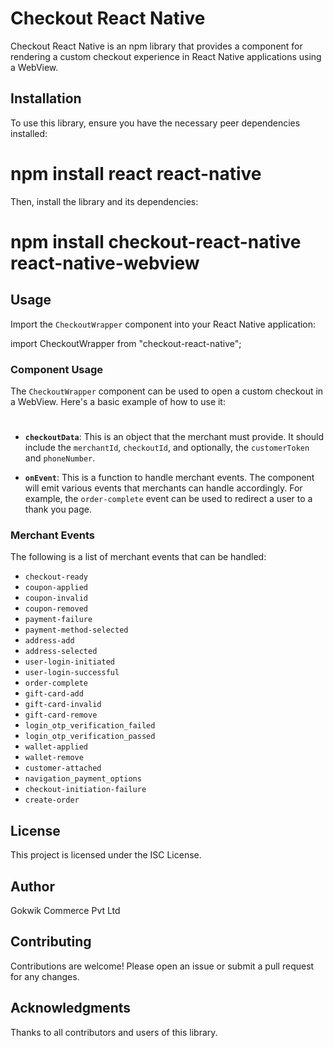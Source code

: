 # Checkout React Native

Checkout React Native is an npm library that provides a component for rendering a custom checkout experience in React Native applications using a WebView.

## Installation

To use this library, ensure you have the necessary peer dependencies installed:

# npm install react react-native


Then, install the library and its dependencies:

# npm install checkout-react-native react-native-webview


## Usage

Import the `CheckoutWrapper` component into your React Native application:

import CheckoutWrapper from "checkout-react-native";


### Component Usage

The `CheckoutWrapper` component can be used to open a custom checkout in a WebView. Here's a basic example of how to use it:

# <CheckoutWrapper checkoutData={checkoutData} onEvent={handleEvent} />


- **`checkoutData`**: This is an object that the merchant must provide. It should include the `merchantId`, `checkoutId`, and optionally, the `customerToken` and `phoneNumber`.

- **`onEvent`**: This is a function to handle merchant events. The component will emit various events that merchants can handle accordingly. For example, the `order-complete` event can be used to redirect a user to a thank you page.

### Merchant Events

The following is a list of merchant events that can be handled:

- `checkout-ready`
- `coupon-applied`
- `coupon-invalid`
- `coupon-removed`
- `payment-failure`
- `payment-method-selected`
- `address-add`
- `address-selected`
- `user-login-initiated`
- `user-login-successful`
- `order-complete`
- `gift-card-add`
- `gift-card-invalid`
- `gift-card-remove`
- `login_otp_verification_failed`
- `login_otp_verification_passed`
- `wallet-applied`
- `wallet-remove`
- `customer-attached`
- `navigation_payment_options`
- `checkout-initiation-failure`
- `create-order`

## License

This project is licensed under the ISC License.

## Author

Gokwik Commerce Pvt Ltd

## Contributing

Contributions are welcome! Please open an issue or submit a pull request for any changes.

## Acknowledgments

Thanks to all contributors and users of this library.
